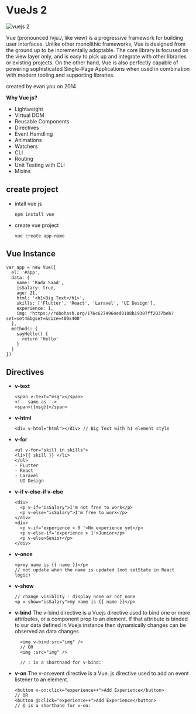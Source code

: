 # VueJs 2

![vuejs 2](https://miro.medium.com/max/1400/1*IPTRjl2GyBeNrBnbvB714A.jpeg)

Vue (pronounced /vjuː/, like view) is a progressive framework for building user interfaces. Unlike other monolithic frameworks, Vue is designed from the ground up to be incrementally adoptable. The core library is focused on the view layer only, and is easy to pick up and integrate with other libraries or existing projects. On the other hand, Vue is also perfectly capable of powering sophisticated Single-Page Applications when used in combination with modern tooling and supporting libraries.

created by evan you on 2014

**Why Vue js?**

- Lightweight
- Virtual DOM
- Reusable Components
- Directives
- Event Hamdling
- Animations
- Watchers
- CLI
- Routing
- Unit Testing with CLI
- Mixins

## create project

- intall vue js
  ```
  npm install vue
  ```
- create vue project

  ```
  vue create app-name
  ```

## Vue Instance

```
var app = new Vue({
  el: '#app',
  data: {
    name: 'Rada Saad',
    isSalary: true,
    age: 21,
    html: '<h1>Big Text</h1>',
    skills: ['Flutter', 'React', 'Laravel', 'UI Design'],
    experience: 1,
    img: 'https://robohash.org/176c6274964ed0188b19307ff2037beb?set=set4&bgset=&size=400x400'
  },
  methods: {
    sayHello() {
      return 'Hello'
    }
  }
})
```

## Directives

- **v-text**
  ```
  <span v-text="msg"></span>
  <!-- same as -->
  <span>{{msg}}</span>
  ```
- **v-html**
  ```
  <div v-html="html"></div> // Big Text with h1 element style
  ```
- **v-for**
  ```
  <ul v-for="skill in skills">
  <li>{{ skill }} </li>
  </ul>
  - FLutter
  - React
  - Laravel
  - UI Design
  ```
- **v-if v-else-if v-else**
  ```
  <div>
    <p v-if="isSalary">I'm not free to work</p>
    <p v-else="isSalary">I'm free to work</p>
  </div>
  <div>
    <p v-if='experience < 0 '>No experience yet</p>
    <p v-else-if='experience > 1'>Junior</p>
    <p v-else>Senior</p>
  </div>
  ```
- **v-once**
  ```
  <p>my name is {{ name }}</p>
  // not update when the name is updated (not setState in React logic)
  ```
- **v-show**
  ```
  // change visiblity - display none or not none
  <p v-show="isSalary">my name is {{ name }}</p>
  ```
- **v-bind**
  The v-bind directive is a Vuejs directive used to bind one or more attributes, or a component prop to an element. If that attribute is binded to our data defined in Vuejs instance then dynamically changes can be observed as data changes

  ```
    <img v-bind:src="img" />
    // OR
    <img :src="img" />

    // : is a shorthand for v-bind:
  ```

- **v-on**
  The v-on:event directive is a Vue. js directive used to add an event listener to an element.
  ```
  <button v-on:click="experience++">Add Experience</button>
  // OR
  <button @:click="experience++">Add Experience</button>
  // @ is a shorthand for v-on:
  ```
